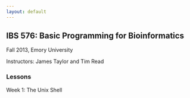 ```yaml
---
layout: default
---
```


## IBS 576: Basic Programming for Bioinformatics

Fall 2013, Emory University

Instructors: James Taylor and Tim Read

### Lessons

Week 1: The Unix Shell

